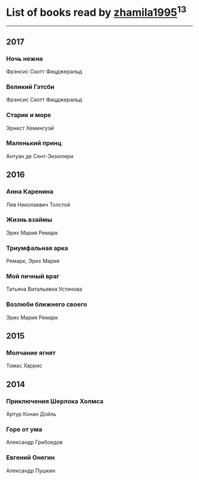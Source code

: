 # List of books read by [zhamila1995](http://vk.com/id43615118)<sup>13</sup>
---

## 2017

### Ночь нежна
Фрэнсис Скотт Фицджеральд


### Великий Гэтсби
Фрэнсис Скотт Фицджеральд


### Старик и море
Эрнест Хемингуэй


### Маленький принц
Антуан де Сент-Экзюпери



## 2016

### Анна Каренина
Лев Николаевич Толстой


### Жизнь взаймы
Эрих Мария Ремарк


### Триумфальная арка
Ремарк, Эрих Мария


### Мой личный враг
Татьяна Витальевна Устинова


### Возлюби ближнего своего
Эрих Мария Ремарк



## 2015

### Молчание ягнят
Томас Харрис



## 2014

### Приключения Шерлока Холмса
Артур Конан Дойль


### Горе от ума
Александр Грибоедов


### Евгений Онегин
Александр Пушкин



